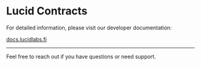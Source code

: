 # Lucid Contracts

For detailed information, please visit our developer documentation:

[docs.lucidlabs.fi](https://docs.lucidlabs.fi/)

---

Feel free to reach out if you have questions or need support.
